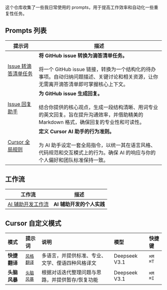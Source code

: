 这个仓库收集了一些我日常使用的 prompts，用于提高工作效率和自动化一些重复性任务。

## Prompts 列表

| 提示词                                  | 描述                                                                                                                                                                                   |
| --------------------------------------- | -------------------------------------------------------------------------------------------------------------------------------------------------------------------------------------- |
| [Issue 转滴答清单任务](./issue_todo.md) | **将 GitHub issue 转换为滴答清单任务。**<br/><br/>将一个 GitHub issue 链接，转换为一个结构化的待办事项。自动归纳问题描述、关键讨论和相关资源，让你无需离开滴答清单即可掌握核心上下文。 |
| [Issue 回复助手](./issue_reply.md)      | **为 GitHub issue 生成回复。**<br/><br/>结合你提供的核心观点，生成一段结构清晰、用词专业的英文回复。旨在提升沟通效率，并借助精美的 Markdown 格式，确保回复的专业性和可读性。           |
| [Cursor 全局规则](./cursor.md)          | **定义 Cursor AI 助手的行为准则。**<br/><br/>为 AI 助手设定一套全局指令，以统一其在语言风格、代码规范和交互模式上的行为。确保 AI 的响应与你的个人偏好和团队标准保持一致。              |

## 工作流

| 工作流                                         | 描述                      |
| ---------------------------------------------- | ------------------------- |
| [AI 辅助开发工作流](./code_workflow/README.md) | **AI 辅助开发的个人实践** |

## Cursor 自定义模式

| 模式         | 提示词                        | 说明                                             | 模型          | 快捷键    |
| :----------- | :---------------------------- | :----------------------------------------------- | :------------ | :-------- |
| **快捷翻译** | [`风格翻译`](./translator.md) | 多语言，并提供标准、专业、文学、俚语四种风格译文 | Deepseek V3.1 | `⌘M` `⌘T` |
| **头脑风暴** | [`头脑风暴`](./idea.md)       | 根据对话迭代整理问题与思路，并提供暂存/恢复功能  | Deepseek V3.1 | `⌘M` `⌘I` |
